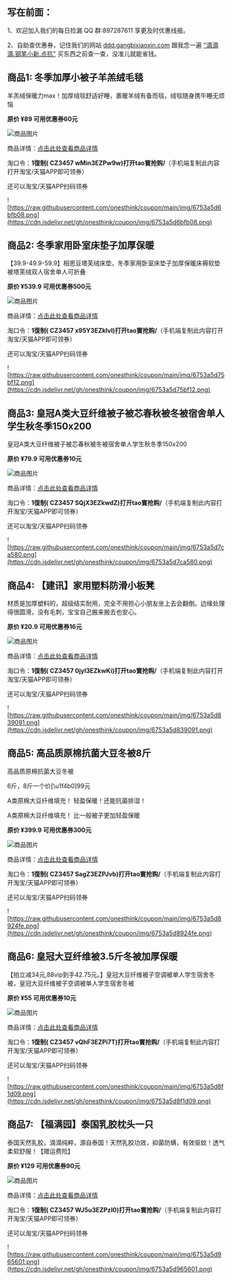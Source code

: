 ## 写在前面：

1、欢迎加入我们的每日捡漏 QQ 群:897287611 享更及时优惠线报。

2、自助查优惠券，记住我们的网站 [ddd.gangbixiaoxin.com](https://ddd.gangbixiaoxin.com) 跟我念一遍 ["滴滴滴.钢笔小新.点抗"](https://ddd.gangbixiaoxin.com) 买东西之前查一查，没准儿就能省钱。

## 商品1: 冬季加厚小被子羊羔绒毛毯

羊羔绒保暖力max！加厚绒毯舒适好睡，裹暖羊绒有备而毯，绒毯随身携午睡无烦恼

**原价 ¥89 可用优惠券60元**

![商品图片](https://img.alicdn.com/bao/uploaded/i2/2206733976179/O1CN01cuXAsb1vW24nLpA4K_!!0-item_pic.jpg)

商品详情：[点击此处查看商品详情](https://s.click.taobao.com/t?e=m%3D2%26s%3DMgKKpgiUvbZw4vFB6t2Z2ueEDrYVVa64yK8Cckff7TVRAdhuF14FMQWqUNgMRL9qJ1gyddu7kN%2FWbLW7uhxyboGvCrJWHk1%2FTyVl44vrPmd3miNKHWpinpVm%2FOAUUFw71qrpxiwMoCNxc1AtbZGVS5HRYVo9kjBFUDcY41RbR0PNEPXytV9ALoS4zvCRUrqu7BfdswsxNN4%2F0jf2x637L9Sk0K7Sx7ooOj8rTY4jNJfI6I%2BMS7hgJ%2BlQXUaMiwRa9iwbUbKToq9TU1UpnLcQJ9kYvQZuIwx3oGeIQL4Fi9H%2F0TeZ7Z1rzxTwaE2Mv9wXhgcbUccTft%2B228n1ngbVmA%3D%3D&amp;union_lens=lensId:TAPI@1733535180@2132b868_12c3_1939ebfa7a6_441c@01)

淘口令：**1復制( CZ3457 wMin3EZPw9w)打开tao寳抢购/**（手机端复制此内容打开淘宝/天猫APP即可领券）</p>

还可以淘宝/天猫APP扫码领券

![https://raw.githubusercontent.com/onesthink/coupon/main/img/6753a5d6bfb08.png](https://cdn.jsdelivr.net/gh/onesthink/coupon/img/6753a5d6bfb08.png)

## 商品2: 冬季家用卧室床垫子加厚保暖

【39.9-49.9-59.9】相思豆塔芙绒床垫，冬季家用卧室床垫子加厚保暖床褥软垫被塔芙绒双人宿舍单人可折叠

**原价 ¥539.9 可用优惠券500元**

![商品图片](https://img.alicdn.com/i1/2218997594370/O1CN011EZ4T31i9VpAVq0Om_!!2218997594370.jpg)

商品详情：[点击此处查看商品详情](https://s.click.taobao.com/t?e=m%3D2%26s%3DEGHn1iRancFw4vFB6t2Z2ueEDrYVVa64yK8Cckff7TVRAdhuF14FMQWqUNgMRL9q8sviUM61dt3WbLW7uhxyboGvCrJWHk1%2FTyVl44vrPmd3miNKHWpinpVm%2FOAUUFw71qrpxiwMoCNxc1AtbZGVS6qr%2F7Gicad8z4bLUmaNxy3NEPXytV9ALoS4zvCRUrquFdySDq37c840wmLkV9bigiC9o4dhUuIAGh4QA9Ln4OHvRM211YKRMVELZQjQr8zxj2MTO2REPssbkJ5QxPS2Ci%2FKfJmqgrYAfWsUjZoD5RDErYy0CsyLKj%2B3j2I6%2Fe3NDseal0NfMDXJpWvVCAyWdKJn5AyUbPoV&amp;union_lens=lensId:TAPI@1733535182@21070768_12c5_1939ebfacbf_c0bf@01)

淘口令：**1復制( CZ3457 x95Y3EZklvl)打开tao寳抢购/**（手机端复制此内容打开淘宝/天猫APP即可领券）</p>

还可以淘宝/天猫APP扫码领券

![https://raw.githubusercontent.com/onesthink/coupon/main/img/6753a5d75bf12.png](https://cdn.jsdelivr.net/gh/onesthink/coupon/img/6753a5d75bf12.png)

## 商品3: 皇冠A类大豆纤维被子被芯春秋被冬被宿舍单人学生秋冬季150x200

皇冠A类大豆纤维被子被芯春秋被冬被宿舍单人学生秋冬季150x200

**原价 ¥79.9 可用优惠券10元**

![商品图片](https://img.alicdn.com/bao/uploaded/i2/6000000001293/O1CN01Sub77A1LQF87KIMRU_!!6000000001293-0-sm.jpg)

商品详情：[点击此处查看商品详情](https://s.click.taobao.com/t?e=m%3D2%26s%3DJNIMIQG%2Fo5Rw4vFB6t2Z2ueEDrYVVa64yK8Cckff7TVRAdhuF14FMQWqUNgMRL9qxq3IhSJN6GTWbLW7uhxyboGvCrJWHk1%2FTyVl44vrPmd3miNKHWpinpVm%2FOAUUFw71qrpxiwMoCNxc1AtbZGVSz1as9dE8xRAUY7hrUMeysSMHuv7RoNv0Q0jFsbsQ7KWuld6CgCQvOsVk5vwJapz7x%2FmfU4sOoS1cXQhbTZHnkX%2F53sD%2BsbEI3PLzjm6ZFkplbRMz6GTKAYZjQKfJ2UQf03O4wtQ3K90k8IJaq3v7HL1uX168pRNKEA7t338oJaoX0%2B3obhRTo5xKmPmpIKZsA%3D%3D&amp;union_lens=lensId:TAPI@1733535184@2127dbf4_130f_1939ebfb5db_07ed@01)

淘口令：**1復制( CZ3457 SQjX3EZkwdZ)打开tao寳抢购/**（手机端复制此内容打开淘宝/天猫APP即可领券）</p>

还可以淘宝/天猫APP扫码领券

![https://raw.githubusercontent.com/onesthink/coupon/main/img/6753a5d7ca580.png](https://cdn.jsdelivr.net/gh/onesthink/coupon/img/6753a5d7ca580.png)

## 商品4: 【建讯】家用塑料防滑小板凳

材质是加厚塑料的，超级结实耐用，完全不用担心小朋友坐上去会翻倒。边缘处理得很圆滑，没有毛刺，宝宝自己搬来搬去也安心。

**原价 ¥20.9 可用优惠券16元**

![商品图片](https://img.alicdn.com/i4/2208122774418/O1CN01RzZcW91iVUlU2VbOc_!!2208122774418.jpg)

商品详情：[点击此处查看商品详情](https://s.click.taobao.com/t?e=m%3D2%26s%3DwRmGEW2uj21w4vFB6t2Z2ueEDrYVVa64yK8Cckff7TVRAdhuF14FMQWqUNgMRL9q5x%2BIUlGKNpXWbLW7uhxyboGvCrJWHk1%2FTyVl44vrPmd3miNKHWpinpVm%2FOAUUFw71qrpxiwMoCNxc1AtbZGVS4xV41Bq03Qk7ZI9ZD%2FbaijNEPXytV9ALoS4zvCRUrqugRbTZRyk9%2Bv7FsFnCfVyV0xp6DAQ5iwXsfMqLLcp%2Fby0E04gTsL4E93uj9fFOcJdK8HwJ9HMfJMbkJ5QxPS2Ci%2FKfJmqgrYAfWsUjZoD5RDim7KYn%2BbmNxb8xmd3JZEXDseal0NfMDXJpWvVCAyWdKJn5AyUbPoV&amp;union_lens=lensId:TAPI@1733535185@216606ac_1192_1939ebfbb6c_7da4@01)

淘口令：**1復制( CZ3457 0jyl3EZkwKi)打开tao寳抢购/**（手机端复制此内容打开淘宝/天猫APP即可领券）</p>

还可以淘宝/天猫APP扫码领券

![https://raw.githubusercontent.com/onesthink/coupon/main/img/6753a5d839091.png](https://cdn.jsdelivr.net/gh/onesthink/coupon/img/6753a5d839091.png)

## 商品5: 高品质原棉抗菌大豆冬被8斤

高品质原棉抗菌大豆冬被

6斤，8斤一个价[\u1f4b0]99元

A类原棉大豆纤维填充！
轻盈保暖！还能抗菌排湿！

A类原棉大豆纤维填充！
比一般被子更加轻盈保暖

**原价 ¥399.9 可用优惠券300元**

![商品图片](https://img.alicdn.com/i4/2471826736/O1CN010hOJIC1zd8erUXft6_!!2471826736.png)

商品详情：[点击此处查看商品详情](https://s.click.taobao.com/t?e=m%3D2%26s%3DNQUYRzk48i5w4vFB6t2Z2ueEDrYVVa64XoO8tOebS%2BdRAdhuF14FMQWqUNgMRL9qlovu%2FCElQOvWbLW7uhxyboGvCrJWHk1%2FTyVl44vrPmd3miNKHWpinpVm%2FOAUUFw71qrpxiwMoCNxc1AtbZGVSzq78AnpoIh%2FOKFsMagVC9ALZMqoQW%2BfuKGzo1lVxIioEncMFv4jwXIniCBYkxPm2XbCrFyj4ZfcJ65XfJ9WQpoTMzVA2PypRQFZdwBfLhdtHwu9zvU7osA4%2BfirBrx7mM7AMx9cWAx%2BEiM%2FlSG%2FbZSomopFZvbxHiD7nuApLc5eU1NVKZy3ECfGDF1NzTQoPw%3D%3D&amp;union_lens=lensId:TAPI@1733535187@2133e4e7_135f_1939ebfc16d_9532@01)

淘口令：**1復制( CZ3457 SagZ3EZPJvb)打开tao寳抢购/**（手机端复制此内容打开淘宝/天猫APP即可领券）</p>

还可以淘宝/天猫APP扫码领券

![https://raw.githubusercontent.com/onesthink/coupon/main/img/6753a5d8924fe.png](https://cdn.jsdelivr.net/gh/onesthink/coupon/img/6753a5d8924fe.png)

## 商品6: 皇冠大豆纤维被3.5斤冬被加厚保暖

【拍立减34元,88vip到手42.75元。】皇冠大豆纤维被子空调被单人学生宿舍冬被，皇冠大豆纤维被子空调被单人学生宿舍冬被

**原价 ¥55 可用优惠券10元**

![商品图片](https://img.alicdn.com/i1/6000000002787/O1CN0185YqIQ1WSUq5JHF1A_!!6000000002787-0-at.jpg)

商品详情：[点击此处查看商品详情](https://s.click.taobao.com/t?e=m%3D2%26s%3D%2FCiaFXjc2JRw4vFB6t2Z2ueEDrYVVa64yK8Cckff7TVRAdhuF14FMQWqUNgMRL9q79%2FTFaMDK6TWbLW7uhxyboGvCrJWHk1%2FTyVl44vrPmd3miNKHWpinpVm%2FOAUUFw71qrpxiwMoCNxc1AtbZGVSz1as9dE8xRAUY7hrUMeysSMHuv7RoNv0Q0jFsbsQ7KW9uCn%2FXBExaCtc5bBFXhr%2B%2FcLl1izLQXS2z1dadx%2FezfO%2FZB%2BzJ1zpD6yGhb0LUopwzzMEQiiMytVkSKsL%2FKbNdOG7fwodBwmz5z6ZDUnxVl7FHe7Hxo4dk79o5siNlNDca2JNko0gYMhhQs2DjqgEA%3D%3D&amp;union_lens=lensId:TAPI@1733535189@21075122_12a2_1939ebfc811_1cc3@01)

淘口令：**1復制( CZ3457 vQhF3EZPi7T)打开tao寳抢购/**（手机端复制此内容打开淘宝/天猫APP即可领券）</p>

还可以淘宝/天猫APP扫码领券

![https://raw.githubusercontent.com/onesthink/coupon/main/img/6753a5d8f1d09.png](https://cdn.jsdelivr.net/gh/onesthink/coupon/img/6753a5d8f1d09.png)

## 商品7: 【福满园】泰国乳胶枕头一只

泰国天然乳胶，滴滴纯粹，源自泰国！天然乳胶功效，抑菌防螨，有效驱蚊！透气柔软舒服！【赠运费险】

**原价 ¥129 可用优惠券90元**

![商品图片](https://img.alicdn.com/imgextra/i2/2809342395/O1CN01Kql91f1TYxWnhcCuV_!!2809342395.jpg)

商品详情：[点击此处查看商品详情](https://s.click.taobao.com/t?e=m%3D2%26s%3DP5FIKeogpe5w4vFB6t2Z2ueEDrYVVa64yK8Cckff7TVRAdhuF14FMfQnRZSvximXJ1gyddu7kN%2FWbLW7uhxyboGvCrJWHk1%2FTyVl44vrPmd3miNKHWpinpVm%2FOAUUFw71qrpxiwMoCNxc1AtbZGVS2UdWHa6%2FsfVYs2GH%2FOZ5VQLZMqoQW%2BfuKGzo1lVxIioxvfRumJSNr0aJDjl3cNfji7dOB7Phc6nIi4pvhp9M48rVwIt9C2SjX7%2FfYfacPNilbRMz6GTKAYZjQKfJ2UQf03O4wtQ3K90uPwKbyPejWY%2FtNi7T6I7CkHbCfn0vB1vX0%2B3obhRTo5xKmPmpIKZsA%3D%3D&amp;union_lens=lensId:TAPI@1733535190@2150931d_1280_1939ebfcd2a_6be9@01)

淘口令：**1復制( CZ3457 WJ5u3EZPzI0)打开tao寳抢购/**（手机端复制此内容打开淘宝/天猫APP即可领券）</p>

还可以淘宝/天猫APP扫码领券

![https://raw.githubusercontent.com/onesthink/coupon/main/img/6753a5d965601.png](https://cdn.jsdelivr.net/gh/onesthink/coupon/img/6753a5d965601.png)

